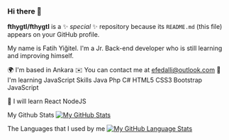 ### Hi there 👋

**fthygtl/fthygtl** is a ✨ _special_ ✨ repository because its `README.md` (this file) appears on your GitHub profile.



My name is Fatih Yiğitel. I'm a Jr. Back-end developer who is still learning and improving himself.

🌍 I'm based in Ankara
✉️ You can contact me at efedalli@outlook.com
🧠 I'm learning JavaScript
Skills
Java Php C# HTML5 CSS3 Bootstrap JavaScript

🌱 I will learn
React NodeJS


My Github Stats
[![My GitHub Stats](https://github-readme-stats.vercel.app/api/?username=fthygtl&count_private=true&theme=tokyonight&showicons=true)]()

The Languages that I used by me
[![My GitHub Language Stats](https://github-readme-stats.vercel.app/api/top-langs/?username=fthygtl&langs_count=5&theme=tokyonight)]()
